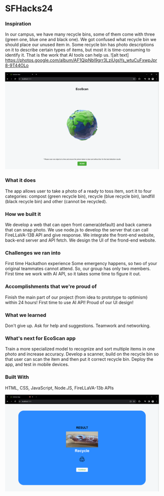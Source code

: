 # SFHacks24

### Inspiration
In our campus, we have many recycle bins, some of them come with three (green one, blue one and black one). We got confused what recycle bin we should place our unused item in. Some recycle bin has photo descriptions on it to describe certain types of items, but most it is time-consuming to identify it. That is the work that AI tools can help us. ![alt text] https://photos.google.com/album/AF1QipNbl9grr3LziUgsYs_wtuCuFxwpJpr8-9T44OLo

![Image Alt Text](./my-app/images/thumbnail.png)

### What it does
The app allows user to take a photo of a ready to toss item, sort it to four categories: compost (green recycle bin), recycle (blue recycle bin), landfill (black recycle bin) and other (cannot be recycled).

### How we built it
We develop a web that can open front camera(default) and back camera that can snap photo.
We use node.js to develop the server that can call FireLLaVA-13B API and give response.
We integrate the front-end website, back-end server and API fetch.
We design the UI of the frond-end website.

### Challenges we ran into
First time Hackathon experience
Some emergency happens, so two of your original teammates cannot attend. So, our group has only two members.
First time we work with AI API, so it takes some time to figure it out.

### Accomplishments that we're proud of
Finish the main part of our project (from idea to prototype to optimism) within 24 hours!
First time to use AI API!
Proud of our UI design!

### What we learned
Don't give up.
Ask for help and suggestions.
Teamwork and networking.

### What's next for EcoScan app
Train a more specialized model to recognize and sort multiple items in one photo and increase accuracy.
Develop a scanner, build on the recycle bin so that user can scan the item and then put it correct recycle bin.
Deploy the app, and test in mobile devices.

### Built With
HTML, CSS, JavaScript, Node.JS, FireLLaVA-13b APIs

![Image Alt Text](./my-app/images/demo.png)
